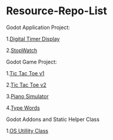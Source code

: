 # Resource-Repo-List

Godot Application Project:

1.[Digital Timer Display](https://github.com/syafiqqun/Digital-Timer-Display)

2.[StopWatch](https://github.com/syafiqqun/StopWatch)

Godot Game Project:

1.[Tic Tac Toe v1](https://github.com/syafiqqun/Tic-Tac-Toe-version-1)

2.[Tic Tac Toe v2](https://github.com/syafiqqun/Tic-Tac-Toe-version-1)

3.[Piano Simulator](https://github.com/syafiqqun/Piano-Simulator)

4.[Type Words](https://github.com/syafiqqun/Type-Words)


Godot Addons and Static Helper Class

1.[OS Utillity Class](https://github.com/syafiqqun/os-util-class-for-GDScript)
